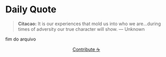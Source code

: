 # Daily Quote

> **Citacao:** It is our experiences that mold us into who we are...during times of adversity our true character will show. — Unknown

fim do arquivo

<watermark-footer>
<p align="center">
  <a href="https://github.com/ruisuan/ruisuan/blob/main/contribute.md">Contribute ☕</a>
</p>
</watermark-footer>
